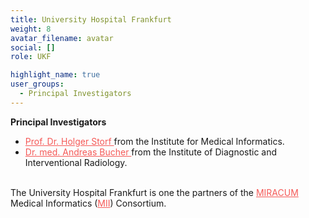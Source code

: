 ```yaml
---
title: University Hospital Frankfurt
weight: 8
avatar_filename: avatar
social: []
role: UKF

highlight_name: true
user_groups:
  - Principal Investigators
---
```

**Principal Investigators**
-	<a href="https://www.imi-frankfurt.de/das-team-der-mig/" style="color: #f55957 !important;"> Prof. Dr. Holger Storf </a> from the Institute for Medical Informatics.
-	<a href="https://radiologie-uni-frankfurt.de/klinik/index_ger.html" style="color: #f55957 !important;"> Dr. med. Andreas Bucher </a> from the Institute of Diagnostic and Interventional Radiology.




<br>The University Hospital Frankfurt is one the partners of the <a href="https://www.miracum.org/en/" style="color: #f55957 !important;">MIRACUM</a> Medical Informatics (<a href="https://www.medizininformatik-initiative.de/en/start" style="color: #f55957 !important;">MII</a>) Consortium.
<style>
  .bottom-three {
    margin-bottom: 2 cm;
    text-align:justify;
    hyphens: auto;
    -webkit-hyphens: auto;
  }
</style>
